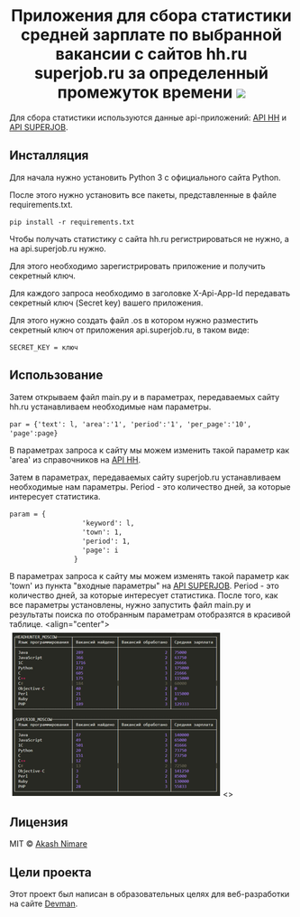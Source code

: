 <h1 align="center">
  Приложения для сбора статистики средней зарплате по выбранной вакансии с сайтов hh.ru superjob.ru за определенный промежуток времени
  
  <img src="https://encrypted-tbn0.gstatic.com/images?q=tbn%3AANd9GcQ7d14iM-b0Uf7a29vqmFU7QR4eHGNiiL_2ew&usqp=CAU"> 
</h1>

Для сбора статистики используются данные api-приложений: [API HH](https://github.com/hhru/api) и [API SUPERJOB](https://api.superjob.ru/).

## Инсталляция

Для начала нужно установить Python 3 с официального сайта Python. 

После этого нужно установить все пакеты, представленные в файле requirements.txt.

```
pip install -r requirements.txt
```
Чтобы получать статистику с сайта hh.ru регистрироваться не нужно, а на  api.superjob.ru нужно.

Для этого необходимо зарегистрировать приложение и получить секретный ключ.

Для каждого запроса необходимо в заголовке X-Api-App-Id передавать секретный ключ (Secret key) вашего приложения.

Для этого нужно создать файл .os в котором нужно разместить секретный ключ от приложения api.superjob.ru, в таком виде: 
```
SECRET_KEY = ключ
```
## Иcпользование 

Затем открываем файл main.py и в параметрах, передаваемых сайту hh.ru устанавливаем необходимые нам параметры.
```
par = {'text': l, 'area':'1', 'period':'1', 'per_page':'10', 'page':page}
```
В  параметрах запроса к сайту мы можем изменить такой параметр как 'area' из справочников на [API HH](https://github.com/hhru/api).

Затем  в параметрах, передаваемых сайту superjob.ru устанавливаем необходимые нам параметры.  Period - это количество дней, за которые интересует статистика.
```
param = {
                  'keyword': l, 
                  'town': 1,
                  'period': 1,
                  'page': i
                }
```
В  параметрах запроса к сайту мы можем изменять такой параметр как 'town' из пункта "входные параметры" на [API SUPERJOB](https://api.superjob.ru/).  Period - это количество дней, за которые интересует статистика.
После того, как все параметры установлены, нужно запустить файл main.py  и результаты поиска по отобранным параметрам отобразятся в красивой таблице.
<align="center">
    <img src="https://github.com/rulitka/api-lesson_five/blob/master/table.png"> 
<>



## Лицензия
MIT  © [Akash Nimare](http://akashnimare.in)

## Цели проекта
Этот проект был написан в образовательных целях для веб-разработки на сайте [Devman](https://www.dvmn.org).
